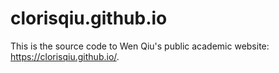 # clorisqiu.github.io
This is the source code to Wen Qiu's public academic website: https://clorisqiu.github.io/.
